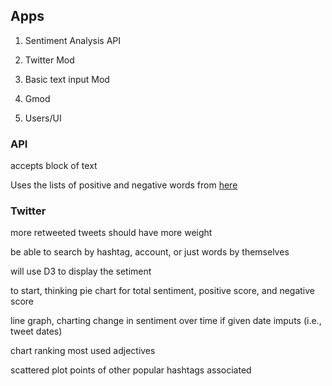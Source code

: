 ## Apps

1. Sentiment Analysis API

2. Twitter Mod

3. Basic text input Mod

4. Gmod

5. Users/UI

### API
accepts block of text

Uses the lists of positive and negative words from [here](http://www.cs.uic.edu/~liub/FBS/sentiment-analysis.html#lexicon)

### Twitter

more retweeted tweets should have more weight

be able to search by hashtag, account, or just words by themselves

will use D3 to display the setiment

to start, thinking pie chart for total sentiment, positive score, and negative score

line graph, charting change in sentiment over time if given date imputs (i.e., tweet dates)

chart ranking most used adjectives

scattered plot points of other popular hashtags associated 